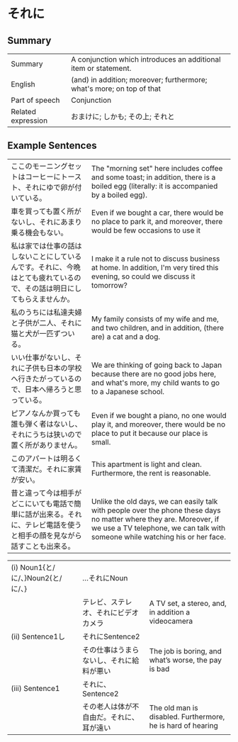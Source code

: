 # それに

## Summary

<table><tr>   <td>Summary</td>   <td>A conjunction which introduces an additional item or statement.</td></tr><tr>   <td>English</td>   <td>(and) in addition; moreover; furthermore; what's more; on top of that</td></tr><tr>   <td>Part of speech</td>   <td>Conjunction</td></tr><tr>   <td>Related expression</td>   <td>おまけに; しかも; その上; それと</td></tr></table>

## Example Sentences

<table><tr>   <td>ここのモーニングセットはコーヒーにトースト、それにゆで卵が付いている。</td>   <td>The &quot;morning set&quot; here includes coffee and some toast; in addition, there is a boiled egg (literally: it is accompanied by a boiled egg).</td></tr><tr>   <td>車を買っても置く所がないし、それにあまり乗る機会もない。</td>   <td>Even if we bought a car, there would be no place to park it, and moreover, there would be few occasions to use it</td></tr><tr>   <td>私は家では仕事の話はしないことにしているんです。それに、今晩はとても疲れているので、その話は明日にしてもらえませんか。</td>   <td>I make it a rule not to discuss business at home. In addition, I'm very tired this evening, so could we discuss it tomorrow?</td></tr><tr>   <td>私のうちには私達夫婦と子供が二人、それに猫と犬が一匹ずついる。</td>   <td>My family consists of my wife and me, and two children, and in addition, (there are) a cat and a dog.</td></tr><tr>   <td>いい仕事がないし、それに子供も日本の学校へ行きたがっているので、日本へ帰ろうと思っている。</td>   <td>We are thinking of going back to Japan because there are no good jobs here, and what's more, my child wants to go to a Japanese school.</td></tr><tr>   <td>ピアノなんか買っても誰も弾く者はないし、それにうちは狭いので置く所がありません。</td>   <td>Even if we bought a piano, no one would play it, and moreover, there would be no place to put it because our place is small.</td></tr><tr>   <td>このアパートは明るくて清潔だ。それに家賃が安い。</td>   <td>This apartment is light and clean. Furthermore, the rent is reasonable.</td></tr><tr>   <td>昔と違って今は相手がどこにいても電話で簡単に話が出来る。それに、テレビ電話を使うと相手の顔を見ながら話すことも出来る。</td>   <td>Unlike the old days, we can easily talk with people over the phone these days no matter where they are. Moreover, if we use a TV telephone, we can talk with someone while watching his or her face.</td></tr></table>

<table class="table"><tbody><tr class="tr head"><td class="td"><span class="numbers">(i)</span> <span class="bold">Noun<span class="subscript">1</span>{と/に/、}Noun<span class="subscript">2</span>{と/に/、}</span></td><td class="td"><span>…</span><span class="concept">それに</span><span>Noun</span></td><td class="td"></td></tr><tr class="tr"><td class="td"></td><td class="td"><span>テレビ、ステレオ、</span><span class="concept">それに</span><span>ビデオカメラ</span></td><td class="td"><span>A TV set, a stereo, and, in addition a videocamera</span></td></tr><tr class="tr head"><td class="td"><span class="numbers">(ii)</span> <span class="bold">Sentence1し</span></td><td class="td"><span class="concept">それに</span><span>Sentence2</span></td><td class="td"></td></tr><tr class="tr"><td class="td"></td><td class="td"><span>その仕事はうまらないし、</span><span class="concept">それに</span><span>給料が悪い</span></td><td class="td"><span>The job is boring, and what’s worse, the pay is bad</span></td></tr><tr class="tr head"><td class="td"><span class="numbers">(iii)</span> <span class="bold">Sentence1</span></td><td class="td"><span class="concept">それに</span><span>、Sentence2</span></td><td class="td"></td></tr><tr class="tr"><td class="td"></td><td class="td"><span>その老人は体が不自由だ。</span><span class="concept">それに</span><span>、耳が遠い</span></td><td class="td"><span>The old man is disabled. Furthermore, he is hard of hearing</span></td></tr></tbody></table>

